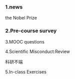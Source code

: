 ### 1.news

the Nobel Prize 

### 2.Pre-course survey



3.MOOC questions



4.Scientific Misconduct:Review

科研不端



5.In-class Exercises